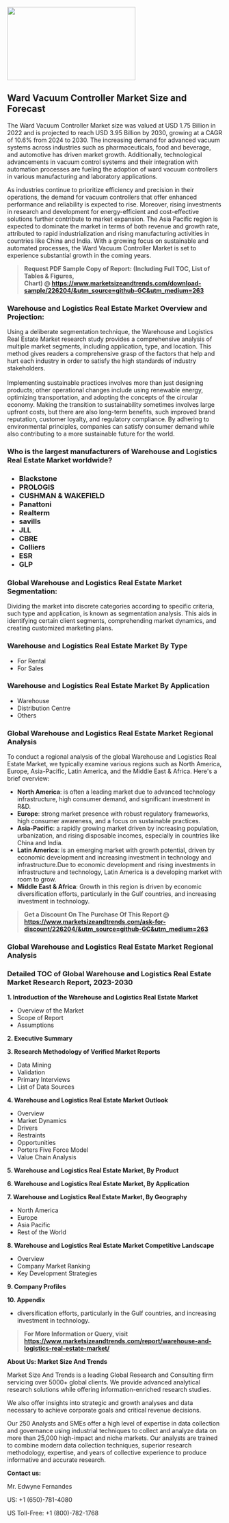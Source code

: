 <p><img class="alignnone size-medium wp-image-20088" src="https://ffe5etoiles.com/wp-content/uploads/2024/12/MST1-300x171.png" alt="" width="300" height="171" /></p><h2>Ward Vacuum Controller Market Size and Forecast</h2><p>The Ward Vacuum Controller Market size was valued at USD 1.75 Billion in 2022 and is projected to reach USD 3.95 Billion by 2030, growing at a CAGR of 10.6% from 2024 to 2030. The increasing demand for advanced vacuum systems across industries such as pharmaceuticals, food and beverage, and automotive has driven market growth. Additionally, technological advancements in vacuum control systems and their integration with automation processes are fueling the adoption of ward vacuum controllers in various manufacturing and laboratory applications.</p><p>As industries continue to prioritize efficiency and precision in their operations, the demand for vacuum controllers that offer enhanced performance and reliability is expected to rise. Moreover, rising investments in research and development for energy-efficient and cost-effective solutions further contribute to market expansion. The Asia Pacific region is expected to dominate the market in terms of both revenue and growth rate, attributed to rapid industrialization and rising manufacturing activities in countries like China and India. With a growing focus on sustainable and automated processes, the Ward Vacuum Controller Market is set to experience substantial growth in the coming years.</p></p><blockquote id="" class=""><strong>Request PDF Sample Copy of Report: (Including Full TOC, List of Tables &amp; Figures, Chart)&nbsp;@&nbsp;<strong><a href="https://www.marketsizeandtrends.com/download-sample/226204/&utm_source=github-GC&utm_medium=263" target="_blank">https://www.marketsizeandtrends.com/download-sample/226204/&utm_source=github-GC&utm_medium=263</a></strong></strong></blockquote><h3 id="" class="">Warehouse and Logistics Real Estate Market&nbsp;Overview and Projection:</h3><p id="" class="">Using a deliberate segmentation technique, the Warehouse and Logistics Real Estate Market research study provides a comprehensive analysis of multiple market segments, including application, type, and location. This method gives readers a comprehensive grasp of the factors that help and hurt each industry in order to satisfy the high standards of industry stakeholders. <br /> <br />Implementing sustainable practices involves more than just designing products; other operational changes include using renewable energy, optimizing transportation, and adopting the concepts of the circular economy. Making the transition to sustainability sometimes involves large upfront costs, but there are also long-term benefits, such improved brand reputation, customer loyalty, and regulatory compliance. By adhering to environmental principles, companies can satisfy consumer demand while also contributing to a more sustainable future for the world.</p><h3 id="" class="">Who is the largest manufacturers of&nbsp;Warehouse and Logistics Real Estate Market worldwide?</h3><h3 class=""><p><ul><li>Blackstone </li><li> PROLOGIS </li><li> CUSHMAN & WAKEFIELD </li><li> Panattoni </li><li> Realterm </li><li> savills </li><li> JLL </li><li> CBRE </li><li> Colliers </li><li> ESR </li><li> GLP</li></ul></p></h3><h3 id="" class="">Global&nbsp;Warehouse and Logistics Real Estate Market Segmentation:</h3><p id="" class="">Dividing the market into discrete categories according to specific criteria, such type and application, is known as segmentation analysis. This aids in identifying certain client segments, comprehending market dynamics, and creating customized marketing plans.</p><h3 id="" class="">Warehouse and Logistics Real Estate Market&nbsp;By Type</h3><p><p><ul><li>For Rental</li><li> For Sales</p></li></ul></p></p><h3 id="" class="">Warehouse and Logistics Real Estate Market&nbsp;By Application</h3><p class=""><p><ul><li>Warehouse</li><li> Distribution Centre</li><li> Others</li></ul></p></p><h3 id="" class="">Global Warehouse and Logistics Real Estate Market Regional Analysis</h3><p id="" class="">To conduct a regional analysis of the global Warehouse and Logistics Real Estate Market, we typically examine various regions such as North America, Europe, Asia-Pacific, Latin America, and the Middle East &amp; Africa. Here's a brief overview:</p><ul><li><strong>North America</strong>: is often a leading market due to advanced technology infrastructure, high consumer demand, and significant investment in R&amp;D.</li><li><strong>Europe</strong>: strong market presence with robust regulatory frameworks, high consumer awareness, and a focus on sustainable practices.</li><li><strong>Asia-Pacific</strong>: a rapidly growing market driven by increasing population, urbanization, and rising disposable incomes, especially in countries like China and India.</li><li><strong>Latin America</strong>: is an emerging market with growth potential, driven by economic development and increasing investment in technology and infrastructure.Due to economic development and rising investments in infrastructure and technology, Latin America is a developing market with room to grow.</li><li><strong>Middle East &amp; Africa</strong>: Growth in this region is driven by economic diversification efforts, particularly in the Gulf countries, and increasing investment in technology.</li></ul><blockquote id="" class=""><strong>Get a Discount On The Purchase Of This Report @ <strong><a href="https://www.marketsizeandtrends.com/ask-for-discount/226204/&utm_source=github-GC&utm_medium=263" target="_blank">https://www.marketsizeandtrends.com/ask-for-discount/226204/&utm_source=github-GC&utm_medium=263</a></strong></strong></blockquote><h3 id="" class="">Global Warehouse and Logistics Real Estate Market Regional Analysis</h3><h3 id="" class="">Detailed TOC of Global Warehouse and Logistics Real Estate Market Research Report, 2023-2030</h3><p id="" class=""><strong>1. Introduction of the Warehouse and Logistics Real Estate Market</strong></p><ul><li>Overview of the Market</li><li>Scope of Report</li><li>Assumptions</li></ul><p id="" class=""><strong>2. Executive Summary</strong></p><p id="" class=""><strong>3. Research Methodology of Verified Market Reports</strong></p><ul><li>Data Mining</li><li>Validation</li><li>Primary Interviews</li><li>List of Data Sources</li></ul><p id="" class=""><strong>4. Warehouse and Logistics Real Estate Market Outlook</strong></p><ul><li>Overview</li><li>Market Dynamics</li><li>Drivers</li><li>Restraints</li><li>Opportunities</li><li>Porters Five Force Model</li><li>Value Chain Analysis</li></ul><p id="" class=""><strong>5. Warehouse and Logistics Real Estate Market, By Product</strong></p><p id="" class=""><strong>6. Warehouse and Logistics Real Estate Market, By Application</strong></p><p id="" class=""><strong>7. Warehouse and Logistics Real Estate Market, By Geography</strong></p><ul><li>North America</li><li>Europe</li><li>Asia Pacific</li><li>Rest of the World</li></ul><p id="" class=""><strong>8. Warehouse and Logistics Real Estate Market Competitive Landscape</strong></p><ul><li>Overview</li><li>Company Market Ranking</li><li>Key Development Strategies</li></ul><p id="" class=""><strong>9. Company Profiles</strong></p><p id="" class=""><strong>10. Appendix</strong></p><ul><li>diversification efforts, particularly in the Gulf countries, and increasing investment in technology.</li></ul><blockquote id="" class=""><strong>For More Information or Query, visit <strong><strong><a href="https://www.marketsizeandtrends.com/report/warehouse-and-logistics-real-estate-market/" target="_blank">https://www.marketsizeandtrends.com/report/warehouse-and-logistics-real-estate-market/</a></strong></strong></strong></blockquote><p id="" class=""><strong>About Us: Market Size And Trends</strong></p><p id="" class="">Market Size And Trends is a leading Global Research and Consulting firm servicing over 5000+ global clients. We provide advanced analytical research solutions while offering information-enriched research studies.</p><p id="" class="">We also offer insights into strategic and growth analyses and data necessary to achieve corporate goals and critical revenue decisions.</p><p id="" class="">Our 250 Analysts and SMEs offer a high level of expertise in data collection and governance using industrial techniques to collect and analyze data on more than 25,000 high-impact and niche markets. Our analysts are trained to combine modern data collection techniques, superior research methodology, expertise, and years of collective experience to produce informative and accurate research.</p><p id="" class=""><strong>Contact us:</strong></p><p id="" class="">Mr. Edwyne Fernandes</p><p id="" class="">US: +1 (650)-781-4080</p><p id="" class="">US Toll-Free: +1 (800)-782-1768</p>
